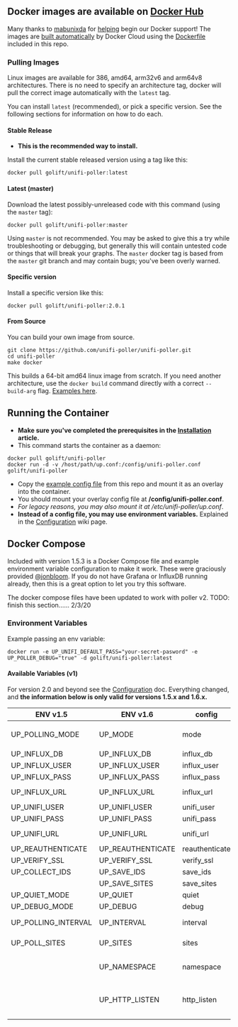 ## Docker images are available on [Docker Hub](https://hub.docker.com/r/golift/unifi-poller/tags)

Many thanks to [mabunixda](https://github.com/mabunixda) for
[helping](https://github.com/unifi-poller/unifi-poller/pull/38) begin our Docker support!
The images are [built automatically](https://cloud.docker.com/repository/docker/golift/unifi-poller/builds)
by Docker Cloud using the
[Dockerfile](https://github.com/unifi-poller/unifi-poller/blob/master/init/docker/Dockerfile)
included in this repo.

### Pulling Images

Linux images are available for 386, amd64, arm32v6 and arm64v8 architectures.
There is no need to specify an architecture tag, docker will pull the correct
image automatically with the `latest` tag.

You can install `latest` (recommended), or pick a specific version.
See the following sections for information on how to do each.

#### Stable Release

*   **This is the recommended way to install.**

Install the current stable released version using a tag like this:

```shell
docker pull golift/unifi-poller:latest
```

#### Latest (master)

Download the latest possibly-unreleased code
with this command (using the `master` tag):

```shell
docker pull golift/unifi-poller:master
```

Using `master` is not recommended. You may be asked to give this a try while troubleshooting
or debugging, but generally this will contain untested code or things that will break your graphs.
The `master` docker tag is based from the `master` git branch and may contain bugs; you've been overly warned.

#### Specific version

Install a specific version like this:

```shell
docker pull golift/unifi-poller:2.0.1
```

#### From Source

You can build your own image from source.

```shell
git clone https://github.com/unifi-poller/unifi-poller.git
cd unifi-poller
make docker
```

This builds a 64-bit amd64 linux image from scratch. If you need another architecture,
use the `docker build` command directly with a correct `--build-arg` flag.
[Examples here](https://github.com/unifi-poller/unifi-poller/tree/master/init/docker/hooks).

## Running the Container

*   **Make sure you've completed the prerequisites in the [Installation](Installation) article.**
*   This command starts the container as a daemon:

```shell
docker pull golift/unifi-poller
docker run -d -v /host/path/up.conf:/config/unifi-poller.conf golift/unifi-poller
```

*   Copy the [example config file](https://github.com/unifi-poller/unifi-poller/blob/master/examples/up.conf.example)
    from this repo and mount it as an overlay into the container.
*   You should mount your overlay config file at **/config/unifi-poller.conf**.
*   _For legacy reasons, you may also mount it at /etc/unifi-poller/up.conf_.
*   **Instead of a config file, you may use environment variables.**
    Explained in the [Configuration](Configuration) wiki page.

## Docker Compose

Included with version 1.5.3 is a Docker Compose file and example environment variable
configuration to make it work. These were graciously provided [@jonbloom](https://github.com/jonbloom).
If you do not have Grafana or InfluxDB running already,
then this is a great option to let you try this software.

The docker compose files have been updated to work with poller v2.
TODO: finish this section...... 2/3/20

### Environment Variables

Example passing an env variable:

```shell
docker run -e UP_UNIFI_DEFAULT_PASS="your-secret-pasword" -e UP_POLLER_DEBUG="true" -d golift/unifi-poller:latest
```

#### Available Variables (v1)

For version 2.0 and beyond see the [Configuration](Configuration) doc.
Everything changed, and **the information below is only valid for versions 1.5.x and 1.6.x.**

|ENV v1.5|ENV v1.6|config|note|
|---|---|---|---|
UP_POLLING_MODE|UP_MODE|mode|`"influx"` (default), `"influxlambda"` or `"prometheus"`
UP_INFLUX_DB|UP_INFLUX_DB| influx_db | default `"unifi"`
UP_INFLUX_USER|UP_INFLUX_USER| influx_user| default `"unifi"`
UP_INFLUX_PASS|UP_INFLUX_PASS| influx_pass | default `"unifi"`
UP_INFLUX_URL|UP_INFLUX_URL| influx_url | default `"http://127.0.0.1:8086"`
UP_UNIFI_USER|UP_UNIFI_USER| unifi_user | default "influx"
UP_UNIFI_PASS|UP_UNIFI_PASS| unifi_pass |
UP_UNIFI_URL|UP_UNIFI_URL| unifi_url | default `"https://127.0.0.1:8443"`
UP_REAUTHENTICATE|UP_REAUTHENTICATE| reauthenticate | default `"false"`
UP_VERIFY_SSL|UP_VERIFY_SSL|verify_ssl|default `"false"`
UP_COLLECT_IDS|UP_SAVE_IDS|save_ids| default `"false"`
||UP_SAVE_SITES|save_sites| default `"true"`
UP_QUIET_MODE|UP_QUIET|quiet| default `"false"`
UP_DEBUG_MODE|UP_DEBUG|debug| default `"false"`
UP_POLLING_INTERVAL|UP_INTERVAL|interval|Go duration. ie `"1m"` or `"90s"`, default `"30s"`
UP_POLL_SITES|UP_SITES|sites|separate sites with commas, default `"all"`
||UP_NAMESPACE|namespace|top level Prometheus namespace. Default `"unifipoller"`
||UP_HTTP_LISTEN|http_listen|Prometheus HTTP listen address, `ip:port`. You will likely want to publish this port on the host.
